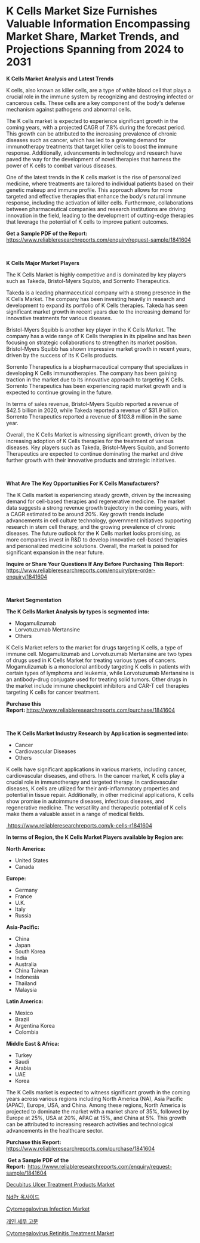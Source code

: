 <p><h1>K Cells Market Size Furnishes Valuable Information Encompassing Market Share, Market Trends, and Projections Spanning from 2024 to 2031</h1></p><p><strong>K Cells Market Analysis and Latest Trends</strong></p>
<p><p>K cells, also known as killer cells, are a type of white blood cell that plays a crucial role in the immune system by recognizing and destroying infected or cancerous cells. These cells are a key component of the body's defense mechanism against pathogens and abnormal cells.</p><p>The K cells market is expected to experience significant growth in the coming years, with a projected CAGR of 7.8% during the forecast period. This growth can be attributed to the increasing prevalence of chronic diseases such as cancer, which has led to a growing demand for immunotherapy treatments that target killer cells to boost the immune response. Additionally, advancements in technology and research have paved the way for the development of novel therapies that harness the power of K cells to combat various diseases.</p><p>One of the latest trends in the K cells market is the rise of personalized medicine, where treatments are tailored to individual patients based on their genetic makeup and immune profile. This approach allows for more targeted and effective therapies that enhance the body's natural immune response, including the activation of killer cells. Furthermore, collaborations between pharmaceutical companies and research institutions are driving innovation in the field, leading to the development of cutting-edge therapies that leverage the potential of K cells to improve patient outcomes.</p></p>
<p><strong>Get a Sample PDF of the Report:&nbsp;</strong> <a href="https://www.reliableresearchreports.com/enquiry/request-sample/1841604">https://www.reliableresearchreports.com/enquiry/request-sample/1841604</a></p>
<p>&nbsp;</p>
<p><strong>K Cells Major Market Players</strong></p>
<p><p>The K Cells Market is highly competitive and is dominated by key players such as Takeda, Bristol-Myers Squibb, and Sorrento Therapeutics. </p><p>Takeda is a leading pharmaceutical company with a strong presence in the K Cells Market. The company has been investing heavily in research and development to expand its portfolio of K Cells therapies. Takeda has seen significant market growth in recent years due to the increasing demand for innovative treatments for various diseases.</p><p>Bristol-Myers Squibb is another key player in the K Cells Market. The company has a wide range of K Cells therapies in its pipeline and has been focusing on strategic collaborations to strengthen its market position. Bristol-Myers Squibb has shown impressive market growth in recent years, driven by the success of its K Cells products.</p><p>Sorrento Therapeutics is a biopharmaceutical company that specializes in developing K Cells immunotherapies. The company has been gaining traction in the market due to its innovative approach to targeting K Cells. Sorrento Therapeutics has been experiencing rapid market growth and is expected to continue growing in the future.</p><p>In terms of sales revenue, Bristol-Myers Squibb reported a revenue of $42.5 billion in 2020, while Takeda reported a revenue of $31.9 billion. Sorrento Therapeutics reported a revenue of $103.8 million in the same year.</p><p>Overall, the K Cells Market is witnessing significant growth, driven by the increasing adoption of K Cells therapies for the treatment of various diseases. Key players such as Takeda, Bristol-Myers Squibb, and Sorrento Therapeutics are expected to continue dominating the market and drive further growth with their innovative products and strategic initiatives.</p></p>
<p>&nbsp;</p>
<p><strong>What Are The Key Opportunities For K Cells Manufacturers?</strong></p>
<p><p>The K Cells market is experiencing steady growth, driven by the increasing demand for cell-based therapies and regenerative medicine. The market data suggests a strong revenue growth trajectory in the coming years, with a CAGR estimated to be around 20%. Key growth trends include advancements in cell culture technology, government initiatives supporting research in stem cell therapy, and the growing prevalence of chronic diseases. The future outlook for the K Cells market looks promising, as more companies invest in R&D to develop innovative cell-based therapies and personalized medicine solutions. Overall, the market is poised for significant expansion in the near future.</p></p>
<p><strong>Inquire or Share Your Questions If Any Before Purchasing This Report:</strong> <a href="https://www.reliableresearchreports.com/enquiry/pre-order-enquiry/1841604">https://www.reliableresearchreports.com/enquiry/pre-order-enquiry/1841604</a></p>
<p>&nbsp;</p>
<p><strong>Market Segmentation</strong></p>
<p><strong>The K Cells Market Analysis by types is segmented into:</strong></p>
<p><ul><li>Mogamulizumab</li><li>Lorvotuzumab Mertansine</li><li>Others</li></ul></p>
<p><p>K Cells Market refers to the market for drugs targeting K cells, a type of immune cell. Mogamulizumab and Lorvotuzumab Mertansine are two types of drugs used in K Cells Market for treating various types of cancers. Mogamulizumab is a monoclonal antibody targeting K cells in patients with certain types of lymphoma and leukemia, while Lorvotuzumab Mertansine is an antibody-drug conjugate used for treating solid tumors. Other drugs in the market include immune checkpoint inhibitors and CAR-T cell therapies targeting K cells for cancer treatment.</p></p>
<p><strong>Purchase this Report:&nbsp;</strong><a href="https://www.reliableresearchreports.com/purchase/1841604">https://www.reliableresearchreports.com/purchase/1841604</a></p>
<p>&nbsp;</p>
<p><strong>The K Cells Market Industry Research by Application is segmented into:</strong></p>
<p><ul><li>Cancer</li><li>Cardiovascular Diseases</li><li>Others</li></ul></p>
<p><p>K cells have significant applications in various markets, including cancer, cardiovascular diseases, and others. In the cancer market, K cells play a crucial role in immunotherapy and targeted therapy. In cardiovascular diseases, K cells are utilized for their anti-inflammatory properties and potential in tissue repair. Additionally, in other medicinal applications, K cells show promise in autoimmune diseases, infectious diseases, and regenerative medicine. The versatility and therapeutic potential of K cells make them a valuable asset in a range of medical fields.</p></p>
<p><a href="https://www.reliableresearchreports.com/k-cells-r1841604">&nbsp;https://www.reliableresearchreports.com/k-cells-r1841604</a></p>
<p><strong>In terms of Region, the K Cells Market Players available by Region are:</strong></p>
<p>
    <p> <strong> North America: </strong>
        <ul>
            <li>United States</li>
            <li>Canada</li>
        </ul>
        </p> 
    <p> <strong> Europe: </strong>
        <ul>
            <li>Germany</li>
            <li>France</li>
            <li>U.K.</li>
            <li>Italy</li>
            <li>Russia</li>
        </ul>
        </p> 
    <p> <strong> Asia-Pacific: </strong>
        <ul>
            <li>China</li>
            <li>Japan</li>
            <li>South Korea</li>
            <li>India</li>
            <li>Australia</li>
            <li>China Taiwan</li>
            <li>Indonesia</li>
            <li>Thailand</li>
            <li>Malaysia</li>
        </ul>
        </p> 
    <p> <strong> Latin America: </strong>
        <ul>
            <li>Mexico</li>
            <li>Brazil</li>
            <li>Argentina Korea</li>
            <li>Colombia</li>
        </ul>
        </p> 
    <p> <strong> Middle East & Africa: </strong>
        <ul>
            <li>Turkey</li>
            <li>Saudi</li>
            <li>Arabia</li>
            <li>UAE</li>
            <li>Korea</li>
        </ul>
    </p>
    </p>
<p><p>The K Cells market is expected to witness significant growth in the coming years across various regions including North America (NA), Asia Pacific (APAC), Europe, USA, and China. Among these regions, North America is projected to dominate the market with a market share of 35%, followed by Europe at 25%, USA at 20%, APAC at 15%, and China at 5%. This growth can be attributed to increasing research activities and technological advancements in the healthcare sector.</p></p>
<p><strong>Purchase this Report: </strong><a href="https://www.reliableresearchreports.com/purchase/1841604">https://www.reliableresearchreports.com/purchase/1841604</a></p>
<p>&nbsp;<strong>Get a Sample PDF of the Report:&nbsp;&nbsp;</strong><a href="https://www.reliableresearchreports.com/enquiry/request-sample/1841604">https://www.reliableresearchreports.com/enquiry/request-sample/1841604</a></p>
<p><strong></strong></p>
<p><p><a href="https://github.com/khlifeservices/Market-Research-Report-List-1/blob/main/decubitus-ulcer-treatment-products-market.md">Decubitus Ulcer Treatment Products Market</a></p><p><a href="https://github.com/tasfiyaj85/Market-Research-Report-List-2/blob/main/175501673377.md">NdPr 옥사이드</a></p><p><a href="https://github.com/EveKerluke2023/Market-Research-Report-List-2/blob/main/cytomegalovirus-infection-market.md">Cytomegalovirus Infection Market</a></p><p><a href="https://github.com/njolsky1/Market-Research-Report-List-2/blob/main/588835573376.md">개인 세무 고문</a></p><p><a href="https://github.com/msbsaifansami/Market-Research-Report-List-1/blob/main/cytomegalovirus-retinitis-treatment-market.md">Cytomegalovirus Retinitis Treatment Market</a></p></p>